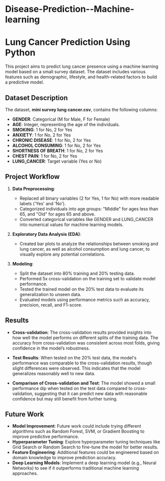 # Disease-Prediction--Machine-learning
# Lung Cancer Prediction Using Python

This project aims to predict lung cancer presence using a machine learning model based on a small survey dataset. The dataset includes various features such as demographic, lifestyle, and health-related factors to build a predictive model.

## Dataset Description

The dataset, **mini survey lung cancer.csv**, contains the following columns:

- **GENDER**: Categorical (M for Male, F for Female)
- **AGE**: Integer, representing the age of the individuals.
- **SMOKING**: 1 for No, 2 for Yes
- **ANXIETY**: 1 for No, 2 for Yes
- **CHRONIC DISEASE**: 1 for No, 2 for Yes
- **ALCOHOL CONSUMING**: 1 for No, 2 for Yes
- **SHORTNESS OF BREATH**: 1 for No, 2 for Yes
- **CHEST PAIN**: 1 for No, 2 for Yes
- **LUNG_CANCER**: Target variable (Yes or No)

## Project Workflow

1. **Data Preprocessing**: 
   - Replaced all binary variables (2 for Yes, 1 for No) with more readable labels ('Yes' and 'No').
   - Categorized individuals into age groups: "Middle" for ages less than 65, and "Old" for ages 65 and above.
   - Converted categorical variables like GENDER and LUNG_CANCER into numerical values for machine learning models.

2. **Exploratory Data Analysis (EDA)**:
   - Created bar plots to analyze the relationships between smoking and lung cancer, as well as alcohol consumption and lung cancer, to visually explore any potential correlations.

3. **Modeling**: 
   - Split the dataset into 80% training and 20% testing data.
   - Performed 5x cross-validation on the training set to validate model performance.
   - Tested the trained model on the 20% test data to evaluate its generalization to unseen data.
   - Evaluated models using performance metrics such as accuracy, precision, recall, and F1-score.

## Results

- **Cross-validation**: The cross-validation results provided insights into how well the model performs on different splits of the training data. The accuracy from cross-validation was consistent across most folds, giving confidence in the model’s robustness.
  
- **Test Results**: When tested on the 20% test data, the model's performance was comparable to the cross-validation results, though slight differences were observed. This indicates that the model generalizes reasonably well to new data.

- **Comparison of Cross-validation and Test**: The model showed a small performance dip when tested on the test data compared to cross-validation, suggesting that it can predict new data with reasonable confidence but may still benefit from further tuning.

## Future Work

- **Model Improvement**: Future work could include trying different algorithms such as Random Forest, SVM, or Gradient Boosting to improve predictive performance.
- **Hyperparameter Tuning**: Explore hyperparameter tuning techniques like Grid Search or Random Search to fine-tune the model for better results.
- **Feature Engineering**: Additional features could be engineered based on domain knowledge to improve prediction accuracy.
- **Deep Learning Models**: Implement a deep learning model (e.g., Neural Networks) to see if it outperforms traditional machine learning approaches.

